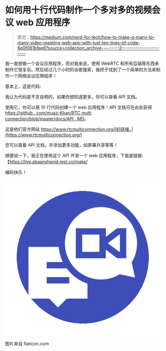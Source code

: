 # 如何用十行代码制作一个多对多的视频会议 web 应用程序

> 原文：<https://medium.com/nerd-for-tech/how-to-make-a-many-to-many-video-meeting-web-app-with-just-ten-lines-of-code-8e0f061bfee6?source=collection_archive---------2----------------------->

我一直想做一个会议应用程序，但对我来说，使用 WebRTC 和所有后端等东西来制作它很复杂。然后经过几个小时的谷歌搜索，我终于找到了一个简单的方法来制作一个网络会议应用程序！

基本上，这是代码:

我认为代码是不言自明的，如果你想知道更多，你可以查看 API 文档。

使用它，你可以用 10 行代码创建一个 web 应用程序！API 文档可在此处获得[https://github . com/muaz-Khan/RTC multi connection/blob/master/docs/API . MD](https://github.com/muaz-khan/RTCMultiConnection/blob/master/docs/api.md)。

这是他们官方网站 https://www.rtcmulticonnection.org/[的链接。](https://www.rtcmulticonnection.org/)

您可以查看 API 文档，并添加更多功能，如屏幕共享等等！

顺便说一下，我正在使用这个 API 开发一个 web 应用程序，下面是链接:【https://live.abaanshanid.repl.co/make/

编码快乐！

![](img/8228e4a88c2dc38dce975fb63182c62c.png)

图片来自 flaticon.com